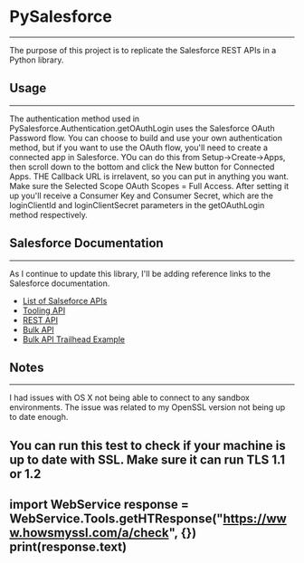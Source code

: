 # PySalesforce
**************
The purpose of this project is to replicate the Salesforce REST APIs in a Python library.

## Usage
*******
The authentication method used in PySalesforce.Authentication.getOAuthLogin uses the Salesforce OAuth Password flow. You can choose to build and use your own authentication method, but if you want to use the OAuth flow, you'll need to create a connected app in Salesforce. YOu can do this from Setup->Create->Apps, then scroll down to the bottom and click the New button for Connected Apps. THE Callback URL is irrelavent, so you can put in anything you want. Make sure the Selected Scope OAuth Scopes = Full Access. After setting it up you'll receive a Consumer Key and Consumer Secret, which are the loginClientId and loginClientSecret parameters in the getOAuthLogin method respectively.

## Salesforce Documentation
***************
As I continue to update this library, I'll be adding reference links to the Salesforce documentation.
- [List of Salseforce APIs](https://developer.salesforce.com/page/Salesforce_APIs)
- [Tooling API](https://developer.salesforce.com/docs/atlas.en-us.api_tooling.meta/api_tooling/intro_rest_resources.htm)
- [REST API](https://developer.salesforce.com/docs/atlas.en-us.api_rest.meta/api_rest/intro_what_is_rest_api.htm)
- [Bulk API](https://developer.salesforce.com/docs/atlas.en-us.api_asynch.meta/api_asynch/asynch_api_intro.htm)
- [Bulk API Trailhead Example](https://trailhead-salesforce-com.firelayers.net/en/api_basics/api_basics_bulk)

## Notes
*******
I had issues with OS X not being able to connect to any sandbox environments. The issue was related to my OpenSSL version not being up to date enough.

You can run this test to check if your machine is up to date with SSL. Make sure it can run TLS 1.1 or 1.2
---
import WebService
response = WebService.Tools.getHTResponse("https://www.howsmyssl.com/a/check", {})
print(response.text)
---